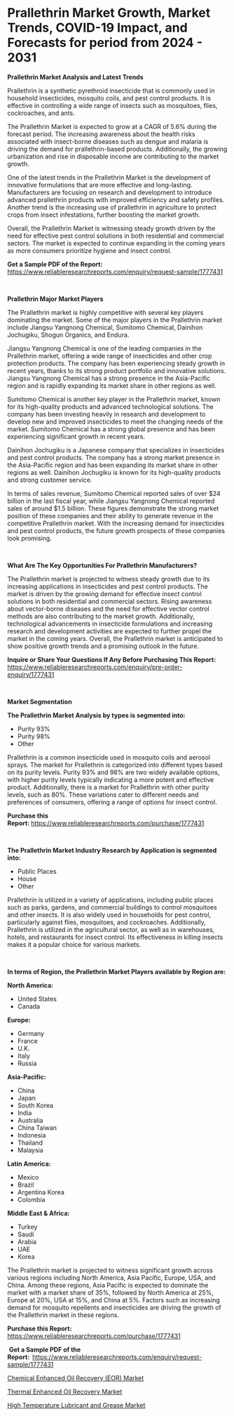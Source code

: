 <p><h1>Prallethrin Market Growth, Market Trends, COVID-19 Impact, and Forecasts for period from 2024 - 2031</h1></p><p><strong>Prallethrin Market Analysis and Latest Trends</strong></p>
<p><p>Prallethrin is a synthetic pyrethroid insecticide that is commonly used in household insecticides, mosquito coils, and pest control products. It is effective in controlling a wide range of insects such as mosquitoes, flies, cockroaches, and ants.</p><p>The Prallethrin Market is expected to grow at a CAGR of 5.6% during the forecast period. The increasing awareness about the health risks associated with insect-borne diseases such as dengue and malaria is driving the demand for prallethrin-based products. Additionally, the growing urbanization and rise in disposable income are contributing to the market growth.</p><p>One of the latest trends in the Prallethrin Market is the development of innovative formulations that are more effective and long-lasting. Manufacturers are focusing on research and development to introduce advanced prallethrin products with improved efficiency and safety profiles. Another trend is the increasing use of prallethrin in agriculture to protect crops from insect infestations, further boosting the market growth.</p><p>Overall, the Prallethrin Market is witnessing steady growth driven by the need for effective pest control solutions in both residential and commercial sectors. The market is expected to continue expanding in the coming years as more consumers prioritize hygiene and insect control.</p></p>
<p><strong>Get a Sample PDF of the Report:&nbsp;</strong> <a href="https://www.reliableresearchreports.com/enquiry/request-sample/1777431">https://www.reliableresearchreports.com/enquiry/request-sample/1777431</a></p>
<p>&nbsp;</p>
<p><strong>Prallethrin Major Market Players</strong></p>
<p><p>The Prallethrin market is highly competitive with several key players dominating the market. Some of the major players in the Prallethrin market include Jiangsu Yangnong Chemical, Sumitomo Chemical, Dainihon Jochugiku, Shogun Organics, and Endura.</p><p>Jiangsu Yangnong Chemical is one of the leading companies in the Prallethrin market, offering a wide range of insecticides and other crop protection products. The company has been experiencing steady growth in recent years, thanks to its strong product portfolio and innovative solutions. Jiangsu Yangnong Chemical has a strong presence in the Asia-Pacific region and is rapidly expanding its market share in other regions as well.</p><p>Sumitomo Chemical is another key player in the Prallethrin market, known for its high-quality products and advanced technological solutions. The company has been investing heavily in research and development to develop new and improved insecticides to meet the changing needs of the market. Sumitomo Chemical has a strong global presence and has been experiencing significant growth in recent years.</p><p>Dainihon Jochugiku is a Japanese company that specializes in insecticides and pest control products. The company has a strong market presence in the Asia-Pacific region and has been expanding its market share in other regions as well. Dainihon Jochugiku is known for its high-quality products and strong customer service.</p><p>In terms of sales revenue, Sumitomo Chemical reported sales of over $24 billion in the last fiscal year, while Jiangsu Yangnong Chemical reported sales of around $1.5 billion. These figures demonstrate the strong market position of these companies and their ability to generate revenue in the competitive Prallethrin market. With the increasing demand for insecticides and pest control products, the future growth prospects of these companies look promising.</p></p>
<p>&nbsp;</p>
<p><strong>What Are The Key Opportunities For Prallethrin Manufacturers?</strong></p>
<p><p>The Prallethrin market is projected to witness steady growth due to its increasing applications in insecticides and pest control products. The market is driven by the growing demand for effective insect control solutions in both residential and commercial sectors. Rising awareness about vector-borne diseases and the need for effective vector control methods are also contributing to the market growth. Additionally, technological advancements in insecticide formulations and increasing research and development activities are expected to further propel the market in the coming years. Overall, the Prallethrin market is anticipated to show positive growth trends and a promising outlook in the future.</p></p>
<p><strong>Inquire or Share Your Questions If Any Before Purchasing This Report:</strong> <a href="https://www.reliableresearchreports.com/enquiry/pre-order-enquiry/1777431">https://www.reliableresearchreports.com/enquiry/pre-order-enquiry/1777431</a></p>
<p>&nbsp;</p>
<p><strong>Market Segmentation</strong></p>
<p><strong>The Prallethrin Market Analysis by types is segmented into:</strong></p>
<p><ul><li>Purity 93%</li><li>Purity 98%</li><li>Other</li></ul></p>
<p><p>Prallethrin is a common insecticide used in mosquito coils and aerosol sprays. The market for Prallethrin is categorized into different types based on its purity levels. Purity 93% and 98% are two widely available options, with higher purity levels typically indicating a more potent and effective product. Additionally, there is a market for Prallethrin with other purity levels, such as 80%. These variations cater to different needs and preferences of consumers, offering a range of options for insect control.</p></p>
<p><strong>Purchase this Report:&nbsp;</strong><a href="https://www.reliableresearchreports.com/purchase/1777431">https://www.reliableresearchreports.com/purchase/1777431</a></p>
<p>&nbsp;</p>
<p><strong>The Prallethrin Market Industry Research by Application is segmented into:</strong></p>
<p><ul><li>Public Places</li><li>House</li><li>Other</li></ul></p>
<p><p>Prallethrin is utilized in a variety of applications, including public places such as parks, gardens, and commercial buildings to control mosquitoes and other insects. It is also widely used in households for pest control, particularly against flies, mosquitoes, and cockroaches. Additionally, Prallethrin is utilized in the agricultural sector, as well as in warehouses, hotels, and restaurants for insect control. Its effectiveness in killing insects makes it a popular choice for various markets.</p></p>
<p>&nbsp;</p>
<p><strong>In terms of Region, the Prallethrin Market Players available by Region are:</strong></p>
<p>
    <p> <strong> North America: </strong>
        <ul>
            <li>United States</li>
            <li>Canada</li>
        </ul>
        </p> 
    <p> <strong> Europe: </strong>
        <ul>
            <li>Germany</li>
            <li>France</li>
            <li>U.K.</li>
            <li>Italy</li>
            <li>Russia</li>
        </ul>
        </p> 
    <p> <strong> Asia-Pacific: </strong>
        <ul>
            <li>China</li>
            <li>Japan</li>
            <li>South Korea</li>
            <li>India</li>
            <li>Australia</li>
            <li>China Taiwan</li>
            <li>Indonesia</li>
            <li>Thailand</li>
            <li>Malaysia</li>
        </ul>
        </p> 
    <p> <strong> Latin America: </strong>
        <ul>
            <li>Mexico</li>
            <li>Brazil</li>
            <li>Argentina Korea</li>
            <li>Colombia</li>
        </ul>
        </p> 
    <p> <strong> Middle East & Africa: </strong>
        <ul>
            <li>Turkey</li>
            <li>Saudi</li>
            <li>Arabia</li>
            <li>UAE</li>
            <li>Korea</li>
        </ul>
    </p>
    </p>
<p><p>The Prallethrin market is projected to witness significant growth across various regions including North America, Asia Pacific, Europe, USA, and China. Among these regions, Asia Pacific is expected to dominate the market with a market share of 35%, followed by North America at 25%, Europe at 20%, USA at 15%, and China at 5%. Factors such as increasing demand for mosquito repellents and insecticides are driving the growth of the Prallethrin market in these regions.</p></p>
<p><strong>Purchase this Report: </strong><a href="https://www.reliableresearchreports.com/purchase/1777431">https://www.reliableresearchreports.com/purchase/1777431</a></p>
<p>&nbsp;<strong>Get a Sample PDF of the Report:&nbsp;&nbsp;</strong><a href="https://www.reliableresearchreports.com/enquiry/request-sample/1777431">https://www.reliableresearchreports.com/enquiry/request-sample/1777431</a></p>
<p><strong></strong></p>
<p><p><a href="https://view.publitas.com/reportprime-1/chemical-enhanced-oil-recovery-eor-market-a-comprehensive-report-of-its-market-share-growth-trends-2023-2030/">Chemical Enhanced Oil Recovery (EOR) Market</a></p><p><a href="https://view.publitas.com/reportprime-1/thermal-enhanced-oil-recovery-market-offers-provide-insightful-data-for-the-time-period-from-2023-to-2030-and-also-provide-analysis-based-on-application-type-and-region/">Thermal Enhanced Oil Recovery Market</a></p><p><a href="https://view.publitas.com/reportprime-1/high-temperature-lubricant-and-grease-market-size-2023-2030-global-industrial-analysis-key-geographical-regions-market-share-top-key-players-product-types-and-forecast-research-report/">High Temperature Lubricant and Grease Market</a></p></p>